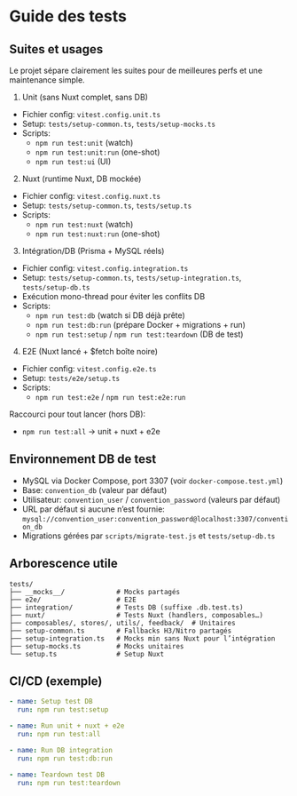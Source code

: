 # Guide des tests

## Suites et usages

Le projet sépare clairement les suites pour de meilleures perfs et une maintenance simple.

1) Unit (sans Nuxt complet, sans DB)
- Fichier config: `vitest.config.unit.ts`
- Setup: `tests/setup-common.ts`, `tests/setup-mocks.ts`
- Scripts:
  - `npm run test:unit` (watch)
  - `npm run test:unit:run` (one-shot)
  - `npm run test:ui` (UI)

2) Nuxt (runtime Nuxt, DB mockée)
- Fichier config: `vitest.config.nuxt.ts`
- Setup: `tests/setup-common.ts`, `tests/setup.ts`
- Scripts:
  - `npm run test:nuxt` (watch)
  - `npm run test:nuxt:run` (one-shot)

3) Intégration/DB (Prisma + MySQL réels)
- Fichier config: `vitest.config.integration.ts`
- Setup: `tests/setup-common.ts`, `tests/setup-integration.ts`, `tests/setup-db.ts`
- Exécution mono-thread pour éviter les conflits DB
- Scripts:
  - `npm run test:db` (watch si DB déjà prête)
  - `npm run test:db:run` (prépare Docker + migrations + run)
  - `npm run test:setup` / `npm run test:teardown` (DB de test)

4) E2E (Nuxt lancé + $fetch boîte noire)
- Fichier config: `vitest.config.e2e.ts`
- Setup: `tests/e2e/setup.ts`
- Scripts:
  - `npm run test:e2e` / `npm run test:e2e:run`

Raccourci pour tout lancer (hors DB):
- `npm run test:all` → unit + nuxt + e2e

## Environnement DB de test

- MySQL via Docker Compose, port 3307 (voir `docker-compose.test.yml`)
- Base: `convention_db` (valeur par défaut)
- Utilisateur: `convention_user` / `convention_password` (valeurs par défaut)
- URL par défaut si aucune n’est fournie: `mysql://convention_user:convention_password@localhost:3307/convention_db`
- Migrations gérées par `scripts/migrate-test.js` et `tests/setup-db.ts`

## Arborescence utile

```
tests/
├── __mocks__/             # Mocks partagés
├── e2e/                   # E2E
├── integration/           # Tests DB (suffixe .db.test.ts)
├── nuxt/                  # Tests Nuxt (handlers, composables…)
├── composables/, stores/, utils/, feedback/  # Unitaires
├── setup-common.ts        # Fallbacks H3/Nitro partagés
├── setup-integration.ts   # Mocks min sans Nuxt pour l’intégration
├── setup-mocks.ts         # Mocks unitaires
└── setup.ts               # Setup Nuxt
```

## CI/CD (exemple)

```yaml
- name: Setup test DB
  run: npm run test:setup

- name: Run unit + nuxt + e2e
  run: npm run test:all

- name: Run DB integration
  run: npm run test:db:run

- name: Teardown test DB
  run: npm run test:teardown
```